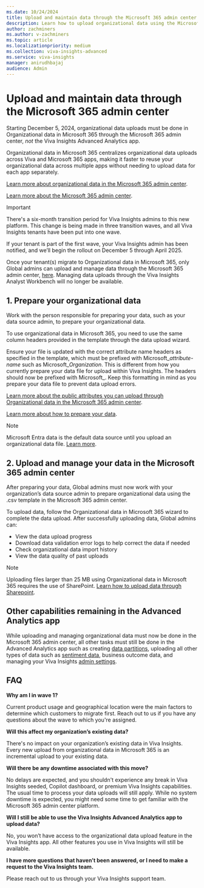 ```yaml
---
ms.date: 10/24/2024
title: Upload and maintain data through the Microsoft 365 admin center
description: Learn how to upload organizational data using the Microsoft 365 Admin Center instead of Viva Insights.
author: zachminers
ms.author: v-zachminers
ms.topic: article
ms.localizationpriority: medium
ms.collection: viva-insights-advanced
ms.service: viva-insights
manager: anirudhbajaj
audience: Admin
---
```


# Upload and maintain data through the Microsoft 365 admin center

Starting December 5, 2024, organizational data uploads must be done in Organizational data in Microsoft 365 through the Microsoft 365 admin center, *not* the Viva Insights Advanced Analytics app.  

Organizational data in Microsoft 365 centralizes organizational data uploads across Viva and Microsoft 365 apps, making it faster to reuse your organizational data across multiple apps without needing to upload data for each app separately.

[Learn more about organizational data in the Microsoft 365 admin center](/viva/organizational-data).

[Learn more about the Microsoft 365 admin center](/microsoft-365/admin/admin-overview/admin-center-overview).

>[!Important]
>There's a six-month transition period for Viva Insights admins to this new platform. This change is being made in three transition waves, and all Viva Insights tenants have been put into one wave.  
>
>If your tenant is part of the first wave, your Viva Insights admin has been notified, and we’ll begin the rollout on December 5 through April 2025.
>
>Once your tenant(s) migrate to Organizational data in Microsoft 365, only Global admins can upload and manage data through the Microsoft 365 admin center, [here](https://go.microsoft.com/fwlink/?linkid=2298902). Managing data uploads through the Viva Insights Analyst Workbench will no longer be available.

## 1. Prepare your organizational data

Work with the person responsible for preparing your data, such as your data source admin, to prepare your organizational data.

To use organizational data in Microsoft 365, you need to use the same column headers provided in the template through the data upload wizard.  

Ensure your file is updated with the correct attribute name headers as specified in the template, which must be prefixed with Microsoft_*attribute-name* such as Microsoft_*Organization*. This is different from how you currently prepare your data file for upload within Viva Insights. The headers should now be prefixed with Microsoft_. Keep this formatting in mind as you prepare your data file to prevent data upload errors.

[Learn more about the public attributes you can upload through Organizational data in the Microsoft 365 admin center](/viva/organizational-data).

[Learn more about how to prepare your data](..//admin/prepare-org-data.md).

>[!Note]
>Microsoft Entra data is the default data source until you upload an organizational data file. [Learn more](/viva/organizational-data).

## 2. Upload and manage your data in the Microsoft 365 admin center

After preparing your data, Global admins must now work with your organization’s data source admin to prepare organizational data using the .csv template in the Microsoft 365 admin center.

To upload data, follow the Organizational data in Microsoft 365 wizard to complete the data upload. After successfully uploading data, Global admins can: 

* View the data upload progress
* Download data validation error logs to help correct the data if needed
* Check organizational data import history
* View the data quality of past uploads

>[!Note]
>Uploading files larger than 25 MB using Organizational data in Microsoft 365 requires the use of SharePoint. [Learn how to upload data through Sharepoint](/viva/import-orgdata#upload-the-file-to-sharepoint).

## Other capabilities remaining in the Advanced Analytics app

While uploading and managing organizational data must now be done in the Microsoft 365 admin center, all other tasks must still be done in the Advanced Analytics app such as creating [data partitions](../admin/partitions.md), uploading all other types of data such as [sentiment data](../../org-team-insights/copilot-dashboard.md#upload-group-level-survey-results-with-the-advanced-insights-app), business outcome data, and managing your Viva Insights [admin settings](../admin/admin-center.md).

## FAQ

**Why am I in wave 1?**

Current product usage and geographical location were the main factors to determine which customers to migrate first. Reach out to us if you have any questions about the wave to which you're assigned.

**Will this affect my organization’s existing data?**

There's no impact on your organization’s existing data in Viva Insights. Every new upload from organizational data in Microsoft 365 is an incremental upload to your existing data.

**Will there be any downtime associated with this move?**

No delays are expected, and you shouldn't experience any break in Viva Insights seeded, Copilot dashboard, or premium Viva Insights capabilities. The usual time to process your data uploads will still apply. While no system downtime is expected, you might need some time to get familiar with the Microsoft 365 admin center platform.

**Will I still be able to use the Viva Insights Advanced Analytics app to upload data?**

No, you won’t have access to the organizational data upload feature in the Viva Insights app. All other features you use in Viva Insights will still be available.

**I have more questions that haven’t been answered, or I need to make a request to the Viva Insights team.**

Please reach out to us through your Viva Insights support team.